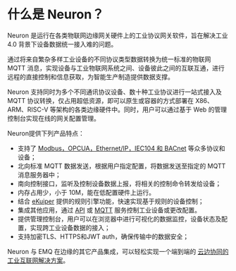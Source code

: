 # 什么是 Neuron？

Neuron 是运行在各类物联网边缘网关硬件上的工业协议网关软件，旨在解决工业 4.0 背景下设备数据统一接入难的问题。

通过将来自繁杂多样工业设备的不同协议类型数据转换为统一标准的物联网 MQTT 消息，实现设备与工业物联网系统之间、设备彼此之间的互联互通，进行远程的直接控制和信息获取，为智能生产制造提供数据支撑。

Neuron 支持同时为多个不同通讯协议设备、数十种工业协议进行一站式接入及 MQTT 协议转换，仅占用超低资源，即可以原生或容器的方式部署在 X86、ARM、RISC-V 等架构的各类边缘硬件中。同时，用户可以通过基于 Web 的管理控制台实现在线的网关配置管理。

Neuron提供下列产品特点：

- 支持了 [Modbus，OPCUA，Ethernet/IP，IEC104 和 BACnet](module-plugins/module-list.md) 等众多协议和设备；
- 北向标准 MQTT 数据发送，根据用户指定配置，将数据发送至指定的 MQTT 消息服务器中；
- 南向控制接口，监听及控制设备数据上报，将相关的控制命令转发给设备；
- 内存占用少，小于 10M，能在低配置硬件上运行。
- 结合 [eKuiper](https://www.lfedge.org/projects/ekuiper) 提供的规则引擎功能，快速实现基于规则的设备控制；
- 集成其他应用，通过 [API](api.md) 或 [MQTT](mqtt.md) 服务控制工业设备或更改配置。
- 提供管理控制台，用户可以在浏览器中进行可视化的数据监控，设备状态及配置，实现跨工业设备数据的接入；
- 支持加密TLS、HTTPS和JWT auth，确保传输中的数据安全；

Neuron 与 EMQ 在边缘的其它产品集成，可以轻松实现一个端到端的 [云边协同的工业互联网解决方案](https://www.emqx.com/zh/use-cases/industrial-iot)。
